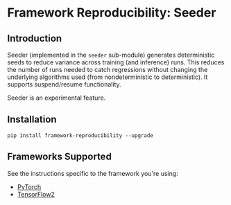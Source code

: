 # Framework Reproducibility: Seeder

## Introduction

Seeder (implemented in the `seeder` sub-module) generates deterministic seeds to
reduce variance across training (and inference) runs. This reduces the number
of runs needed to catch regressions without changing the underlying algorithms
used (from nondeterministic to deterministic). It supports suspend/resume
functionality.

Seeder is an experimental feature.

## Installation

```
pip install framework-reproducibility --upgrade
```

## Frameworks Supported

See the instructions specific to the framework you're using:

* [PyTorch](./seeder_pyt.md)
* [TensorFlow2](./seeder_tf2.md)
